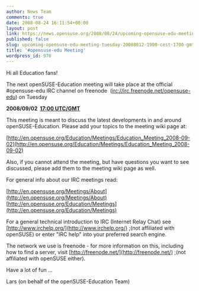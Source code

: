 ```yaml
---
author: News Team
comments: true
date: 2008-08-24 16:11:54+00:00
layout: post
link: https://news.opensuse.org/2008/08/24/upcoming-opensuse-edu-meeting-tuesday-20080812-1900-cest-1700-gmt/
published: false
slug: upcoming-opensuse-edu-meeting-tuesday-20080812-1900-cest-1700-gmt
title: '#opensuse-edu Meeting'
wordpress_id: 976
---
```


Hi all Education fans!


The next openSUSE-Education meeting will take place at the official #opensuse-edu IRC channel on freenode  ([irc://irc.freenode.net/opensuse-edu](irc://irc.freenode.net/opensuse-edu)) on Tuesday


**2008/09/02  [17:00 UTC/GMT](http://www.worldtimeserver.com/convert_time_in_UTC.aspx?y=2008&mo=09&d=02&h=17&mn=0)**


This meeting is meant to discuss the latest developments in and around openSUSE-Education. Please add your topics to the meeting wiki page at:


[http://en.opensuse.org/Education/Meetings/Education_Meeting_2008-09-02](http://en.opensuse.org/Education/Meetings/Education_Meeting_2008-09-02)


Also, if you cannot attend the meeting, but have questions you want to see discussed, please add them to the meeting wiki page as well.

For general info about our IRC meetings read:

[http://en.opensuse.org/Meetings/About](http://en.opensuse.org/Meetings/About)
[http://en.opensuse.org/Education/Meetings](http://en.opensuse.org/Education/Meetings)

For a general technical introduction to IRC (Internet Relay Chat) see [http://www.irchelp.org/](http://www.irchelp.org/) ;(not affiliated with openSUSE) or enter "IRC help" into your preferred search engine.

The network we use is freenode - for more information on this, including how to find a server, visit [http://freenode.net/](http://freenode.net/) ;(not affiliated with openSUSE either).

Have a lot of fun ...

Lars (on behalf of the openSUSE-Education Team)
